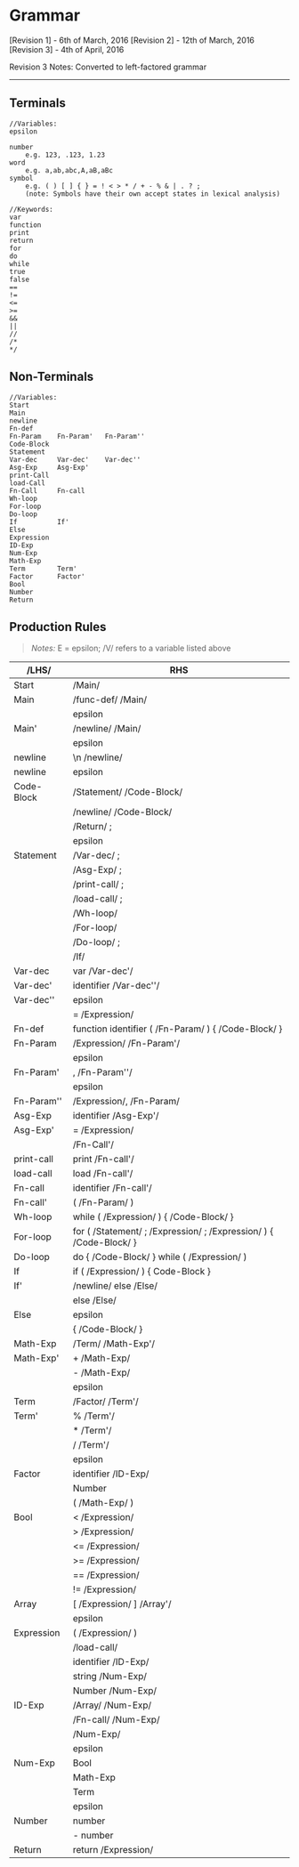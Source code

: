 Grammar
===================
[Revision 1] - 6th of March, 2016
[Revision 2] - 12th of March, 2016
[Revision 3] - 4th of April, 2016

Revision 3 Notes:
	Converted to left-factored grammar

----------


Terminals
-------------
```
//Variables:
epsilon

number 
	e.g. 123, .123, 1.23
word
	e.g. a,ab,abc,A,aB,aBc
symbol 
	e.g. ( ) [ ] { } = ! < > * / + - % & | . ? ;
	(note: Symbols have their own accept states in lexical analysis)

//Keywords:
var
function
print
return
for
do
while
true
false
==
!=
<=
>=
&&
||
//
/*
*/
```

Non-Terminals
-------------
```
//Variables:
Start	
Main	
newline	
Fn-def	
Fn-Param	Fn-Param'	Fn-Param''
Code-Block	
Statement	
Var-dec		Var-dec'	Var-dec''			
Asg-Exp		Asg-Exp'
print-Call
load-Call
Fn-Call		Fn-call
Wh-loop
For-loop
Do-loop
If			If'
Else
Expression
ID-Exp
Num-Exp
Math-Exp
Term		Term'
Factor		Factor'
Bool
Number
Return
```

Production Rules
--------------
> *Notes:*
>  E = epsilon;
>  /V/ refers to a variable listed above

|/LHS/ | RHS|
|-----|------|
|Start|/Main/|
|Main|/func-def/ /Main/|
||epsilon|
|Main'|/newline/ /Main/|
||epsilon|
|newline|\\n /newline/|
|newline|epsilon|
|Code-Block|/Statement/ /Code-Block/|
||/newline/ /Code-Block/|
||/Return/ ;|
||epsilon|
|Statement|/Var-dec/ ;|
||/Asg-Exp/ ;|
||/print-call/ ;|
||/load-call/ ;|
||/Wh-loop/|
||/For-loop/|
||/Do-loop/ ;|
||/If/|
|Var-dec|var /Var-dec'/|
|Var-dec'|identifier /Var-dec''/|
|Var-dec''|epsilon|
||= /Expression/|
|Fn-def|function identifier ( /Fn-Param/ ) { /Code-Block/ }|
|Fn-Param|/Expression/ /Fn-Param'/|
||epsilon|
|Fn-Param'|, /Fn-Param''/|
||epsilon|
|Fn-Param''|/Expression/, /Fn-Param/|
|Asg-Exp|identifier /Asg-Exp'/|
|Asg-Exp'|= /Expression/|
||/Fn-Call'/|
|print-call|print /Fn-call'/|
|load-call|load /Fn-call'/|
|Fn-call|identifier /Fn-call'/|
|Fn-call'|( /Fn-Param/ )|
|Wh-loop|while ( /Expression/ ) { /Code-Block/ }|
|For-loop|for ( /Statement/ ; /Expression/ ; /Expression/ ) { /Code-Block/ }|
|Do-loop|do { /Code-Block/ } while ( /Expression/ )|
|If|if ( /Expression/ ) { Code-Block }|
|If'|/newline/ else /Else/|
||else /Else/|
|Else|epsilon|
||{ /Code-Block/ }|
|Math-Exp|/Term/ /Math-Exp'/|
|Math-Exp'|\+ /Math-Exp/|
||\- /Math-Exp/|
||epsilon|
|Term|/Factor/ /Term'/|
|Term'|% /Term'/|
||\* /Term'/|
||/ /Term'/|
||epsilon|
|Factor|identifier /ID-Exp/|
||Number|
||( /Math-Exp/ )|
|Bool|< /Expression/|
||\> /Expression/|
||<= /Expression/|
||\>= /Expression/|
||== /Expression/|
||!= /Expression/|
|Array|[ /Expression/ ] /Array'/|
||epsilon|
|Expression|( /Expression/ )|
||/load-call/|
||identifier /ID-Exp/|
||string /Num-Exp/|
||Number /Num-Exp/|
|ID-Exp|/Array/ /Num-Exp/|
||/Fn-call/ /Num-Exp/|
||/Num-Exp/|
||epsilon|
|Num-Exp|Bool|
||Math-Exp|
||Term|
||epsilon|
|Number|number|
||\- number|
|Return|return /Expression/|